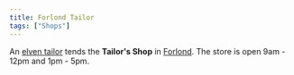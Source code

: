 ```yaml
---
title: Forlond Tailor
tags: ["Shops"]
---
```

An [elven tailor](elven_tailor "wikilink") tends the **Tailor's Shop**
in [Forlond](Forlond "wikilink"). The store is open 9am - 12pm and 1pm -
5pm.
